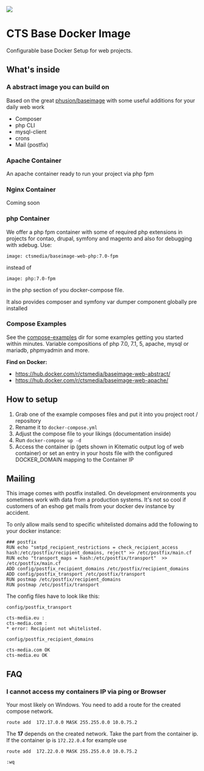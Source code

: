 [![](https://img.shields.io/github/license/ctsmedia/docker-baseimage-web.svg?style=flat-square)](https://github.com/ctsmedia/docker-baseimage-web)

# CTS Base Docker Image

Configurable base Docker Setup for web projects.

## What's inside

### A abstract image you can build on

Based on the great [phusion/baseimage](http://phusion.github.io/baseimage-docker/) with some useful additions for
your daily web work

 - Composer
 - php CLI
 - mysql-client
 - crons
 - Mail (postfix)

### Apache Container

An apache container ready to run your project via php fpm

### Nginx Container

Coming soon

### php Container
We offer a php fpm container with some of required php extensions in projects for contao, drupal, symfony and magento and also for debugging with xdebug. Use:
```
image: ctsmedia/baseimage-web-php:7.0-fpm
```
instead of
```
image: php:7.0-fpm
```
in the php section of you docker-compose file.

It also provides composer and symfony var dumper component globally pre installed 


### Compose Examples

See the [compose-examples](compose-examples) dir for some examples getting you started within minutes.
Variable compositions of php 7.0, 7.1, 5, apache, mysql or mariadb, phpmyadmin and more.

**Find on Docker:**
- <https://hub.docker.com/r/ctsmedia/baseimage-web-abstract/>
- <https://hub.docker.com/r/ctsmedia/baseimage-web-apache/>


## How to setup

1. Grab one of the example composes files and put it into you project root / repository
2. Rename it to `docker-compose.yml`
3. Adjust the compose file to your likings (documentation inside)
4. Run `docker-compose up -d`
5. Access the container ip (gets shown in Kitematic output log of web container)
or set an entry in your hosts file with the configured DOCKER_DOMAIN mapping to the Container IP

## Mailing
This image comes with postfix installed. On development environments you sometimes work with data from a production systems.
It's not so cool if customers of an eshop get mails from your docker dev instance by accident.

To only allow mails send to specific whitelisted domains add the following to your docker instance:

```
### postfix
RUN echo "smtpd_recipient_restrictions = check_recipient_access hash:/etc/postfix/recipient_domains, reject" >> /etc/postfix/main.cf
RUN echo "transport_maps = hash:/etc/postfix/transport"  >> /etc/postfix/main.cf
ADD config/postfix_recipient_domains /etc/postfix/recipient_domains
ADD config/postfix_transport /etc/postfix/transport
RUN postmap /etc/postfix/recipient_domains
RUN postmap /etc/postfix/transport
```

The config files have to look like this:

`config/postfix_transport`
```
cts-media.eu :
cts-media.com :
* error: Recipient not whitelisted.
```

`config/postfix_recipient_domains`
```
cts-media.com OK
cts-media.eu OK
```

## FAQ

### I cannot access my containers IP via ping or Browser
Your most likely on Windows. You need to add a route for the created compose network.
```
route add  172.17.0.0 MASK 255.255.0.0 10.0.75.2
```
The **17** depends on the created network. Take the part from the container ip. If the container ip is `172.22.0.4` for example use
```
route add  172.22.0.0 MASK 255.255.0.0 10.0.75.2
```


`:wq`
